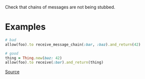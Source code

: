 
Check that chains of messages are not being stubbed.

# Examples

```ruby
# bad
allow(foo).to receive_message_chain(:bar, :baz).and_return(42)

# good
thing = Thing.new(baz: 42)
allow(foo).to receive(:bar).and_return(thing)
```

[Source](http://www.rubydoc.info/gems/rubocop/RuboCop/Cop/RSpec/MessageChain)